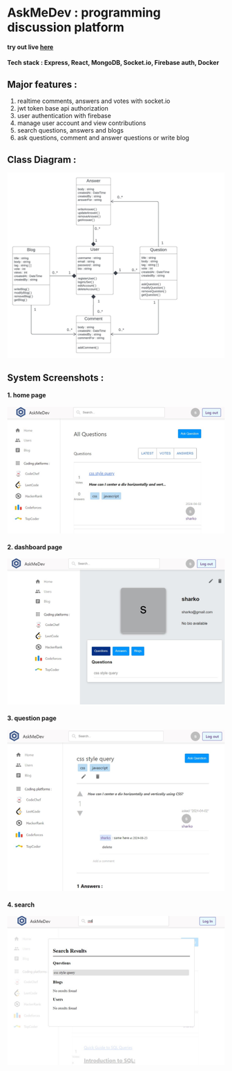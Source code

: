 # AskMeDev : programming discussion platform
#### try out live <a href='https://ask-me-dev.vercel.app'>here</a>
#### Tech stack : Express, React, MongoDB, Socket.io, Firebase auth, Docker

## Major features :
1. realtime comments, answers and votes with socket.io
2. jwt token base api authorization
3. user authentication with firebase
4. manage user account and view contributions
5. search questions, answers and blogs
6. ask questions, comment and answer questions or write blog


## Class Diagram : 
<img src='./Class_diagram.jpeg'/>

## System Screenshots : 

#### 1. home page
<img src='./home.jpg'>

#### 2. dashboard page
<img src='./dashboard.jpg'>

#### 3. question page
<img src='./question.jpg'>

#### 4. search
<img src='./search.jpg'>